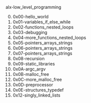 alx-low_level_programming

0) 0x00-hello_world
1) 0x01-variables_if_else_while
2) 0x02-functions_nested_loops
3) 0x03-debugging
4) 0x04-more_functions_nested_loops
5) 0x05-pointers_arrays_strings 
6) 0x06-pointers_arrays_strings
7) 0x07-pointers_arrays_strings
8) 0x08-recursion
9) 0x09-static_libraries
10) 0x0A-argc_argv
11) 0x0B-malloc_free
12) 0x0C-more_malloc_free
13) 0x0D-preprocessor
14) 0x0E-structures_typedef
15) 0x12-singly_linked_lists
